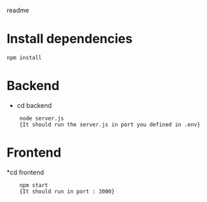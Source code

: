 readme

# Install dependencies 
```
npm install
```
# Backend
* cd backend
```  
    node server.js
    {It should run the server.js in port you defined in .env}
```
# Frontend

*cd frontend
```
    npm start     
    {It should run in port : 3000}
```
